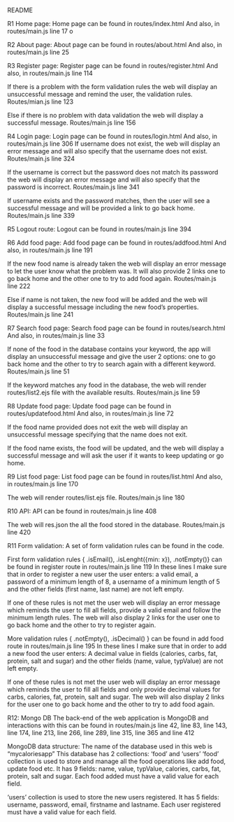 

README

R1 Home page:
Home page can be found in routes/index.html
And also, in routes/main.js line 17 o


R2 About page:
About page can be found in routes/about.html
And also, in routes/main.js line 25


R3 Register page:
Register page can be found in routes/register.html
And also, in routes/main.js line 114

If there is a problem with the form validation rules the web will display an unsuccessful message and remind the user, the validation rules. Routes/mian.js line 123

Else if there is no problem with data validation the web will display a successful message. Routes/main.js line 156


R4 Login page:
Login page can be found in routes/login.html
And also, in routes/main.js line 306
If username does not exist, the web will display an error message and will also specify that the username does not exist. Routes/main.js line 324

If the username is correct but the password does not match its password the web will display an error message and will also specify that the password is incorrect. Routes/main.js line 341

If username exists and the password matches, then the user will see a successful message and will be provided a link to go back home. Routes/main.js line 339


R5 Logout route:
Logout can be found in routes/main.js line 394


R6 Add food page:
Add food page can be found in routes/addfood.html
And also, in routes/main.js line 191

If the new food name is already taken the web will display an error message to let the user know what the problem was. It will also provide 2 links one to go back home and the other one to try to add food again. Routes/main.js line 222

Else if name is not taken, the new food will be added and the web will display a successful message including the new food’s properties. Routes/main.js line 241


R7 Search food page:
Search food page can be found in routes/search.html
And also, in routes/main.js line 33

If none of the food in the database contains your keyword, the app will display an unsuccessful message and give the user 2 options: one to go back home and the other to try to search again with a different keyword. Routes/main.js line 51

If the keyword matches any food in the database, the web will render routes/list2.ejs file with the available results. Routes/main.js line 59



R8 Update food page:
Update food page can be found in routes/updatefood.html
And also, in routes/main.js line 72

If the food name provided does not exit the web will display an unsuccessful message specifying that the name does not exit.

If the food name exists, the food will be updated, and the web will display a successful message and will ask the user if it wants to keep updating or go home. 



R9 List food page:
List food page can be found in routes/list.html
And also, in routes/main.js line 170

The web will render routes/list.ejs file. Routes/main.js line 180


R10 API:
API can be found in routes/main.js line 408

The web will res.json the all the food stored in the database. Routes/main.js line 420



R11 Form validation:
A set of form validation rules can be found in the code.

First form validation rules { .isEmail(), .isLenght({min: x}), .notEmpty()} can be found in register route in routes/main.js line 119
In these lines I make sure that in order to register a new user the user enters:
a valid email, a password of a minimum length of 8, a username of a minimum length of 5 and the other fields (first name, last name) are not left empty.

If one of these rules is not met the user web will display an error message which reminds the user to fill all fields, provide a valid email and follow the minimum length rules.
The web will also display 2 links for the user one to go back home and the other to try to register again.

 
More validation rules { .notEmpty(), .isDecimal() } can be found in add food route in routes/main.js line 195
In these lines I make sure that in order to add a new food the user enters:
A decimal value in fields (calories, carbs, fat, protein, salt and sugar) and the other fields (name, value, typValue) are not left empty.

If one of these rules is not met the user web will display an error message which reminds the user to fill all fields and only provide decimal values for carbs, calories, fat, protein, salt and sugar.
The web will also display 2 links for the user one to go back home and the other to try to add food again.



R12: Mongo DB
The back-end of the web application is MongoDB and interactions with this can be found in routes/main.js line 42, line 83, line 143, line 174, line 213, line 266, line 289, line 315, line 365 and line 412


MongoDB data structure:
The name of the database used in this web is “mycaloriesapp”
This database has 2 collections: ‘food’ and ‘users’
‘food’ collection is used to store and manage all the food operations like add food, update food etc.
It has 9 fields: name, value, typValue, calories, carbs, fat, protein, salt and sugar.
Each food added must have a valid value for each field.
 
‘users’ collection is used to store the new users registered.
It has 5 fields: username, password, email, firstname and lastname.
Each user registered must have a valid value for each field.
